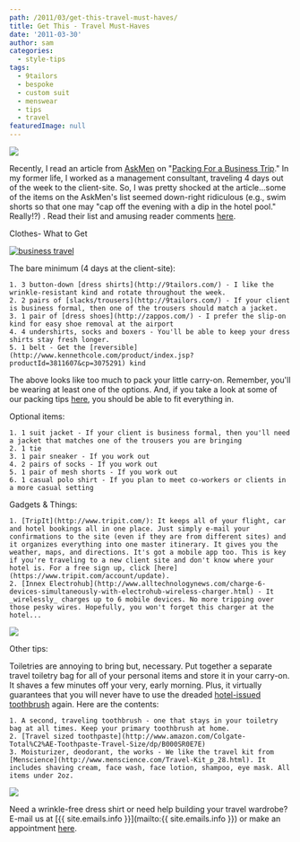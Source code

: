 ```yaml
---
path: /2011/03/get-this-travel-must-haves/
title: Get This - Travel Must-Haves
date: '2011-03-30'
author: sam
categories:
  - style-tips
tags:
  - 9tailors
  - bespoke
  - custom suit
  - menswear
  - tips
  - travel
featuredImage: null
---
```

[![](http://businesstravelalmanac.com/wp-content/uploads/2010/08/business-travel.jpg)](http://businesstravelalmanac.com/wp-content/uploads/2010/08/business-travel.jpg)

Recently, I read an article from [AskMen](http://www.askmen.com/) on "[Packing For a Business Trip](http://www.askmen.com/fashion/fashiontip_300/366_fashion_advice.html)." In my former life, I worked as a management consultant, traveling 4 days out of the week to the client-site. So, I was pretty shocked at the article...some of the items on the AskMen's list seemed down-right ridiculous (e.g., swim shorts so that one may "cap off the evening with a dip in the hotel pool." Really!?) . Read their list and amusing reader comments [here](http://www.askmen.com/fashion/fashiontip_300/366b_fashion_advice.html).

Clothes- What to Get

[![business travel](http://www.polyvore.com/cgi/img-set/BQcDAAAAAwoDanBnAAAABC5vdXQKFlZzYkdza3RhNEJHcVFDRWwyWHQ1b3cAAAACaWQKAWUAAAAEc2l6ZQ.jpg "business travel")](http://www.polyvore.com/business_travel/set?.embedder=660366&.mid=embed&id=29850532)

The bare minimum (4 days at the client-site):

	1. 3 button-down [dress shirts](http://9tailors.com/) - I like the wrinkle-resistant kind and rotate throughout the week.
	2. 2 pairs of [slacks/trousers](http://9tailors.com/) - If your client is business formal, then one of the trousers should match a jacket.
	3. 1 pair of [dress shoes](http://zappos.com/) - I prefer the slip-on kind for easy shoe removal at the airport
	4. 4 undershirts, socks and boxers - You'll be able to keep your dress shirts stay fresh longer.
	5. 1 belt - Get the [reversible](http://www.kennethcole.com/product/index.jsp?productId=3811607&cp=3075291) kind

The above looks like too much to pack your little carry-on. Remember, you'll be wearing at least one of the options. And, if you take a look at some of our packing tips [here](http://2011/03/how-to-save-time-while-packing.html), you should be able to fit everything in.

Optional items:

	1. 1 suit jacket - If your client is business formal, then you'll need a jacket that matches one of the trousers you are bringing
	2. 1 tie
	3. 1 pair sneaker - If you work out
	4. 2 pairs of socks - If you work out
	5. 1 pair of mesh shorts - If you work out
	6. 1 casual polo shirt - If you plan to meet co-workers or clients in a more casual setting

Gadgets & Things:

	1. [TripIt](http://www.tripit.com/): It keeps all of your flight, car and hotel bookings all in one place. Just simply e-mail your confirmations to the site (even if they are from different sites) and it organizes everything into one master itinerary. It gives you the weather, maps, and directions. It's got a mobile app too. This is key if you're traveling to a new client site and don't know where your hotel is. For a free sign up, click [here](https://www.tripit.com/account/update).
	2. [Innex Electrohub](http://www.alltechnologynews.com/charge-6-devices-simultaneously-with-electrohub-wireless-charger.html) - It _wirelessly_ charges up to 6 mobile devices. No more tripping over those pesky wires. Hopefully, you won't forget this charger at the hotel...

[![](http://www.budgettravel.com/bt-srv/gallery/1101_CES/9InnixelectroHUB.jpg)](http://www.budgettravel.com/bt-srv/gallery/1101_CES/9InnixelectroHUB.jpg)

Other tips:

Toiletries are annoying to bring but, necessary. Put together a separate travel toiletry bag for all of your personal items and store it in your carry-on. It shaves a few minutes off your very, early morning. Plus, it virtually guarantees that you will never have to use the dreaded [hotel-issued toothbrush](http://i01.i.aliimg.com/photo/v0/255387077/disposable_toothbrush_dental_kit_travel_toothbrush_hotel.jpg) again. Here are the contents:

	1. A second, traveling toothbrush - one that stays in your toiletry bag at all times. Keep your primary toothbrush at home.
	2. [Travel sized toothpaste](http://www.amazon.com/Colgate-Total%C2%AE-Toothpaste-Travel-Size/dp/B000SR0E7E)
	3. Moisturizer, deodorant, the works - We like the travel kit from [Menscience](http://www.menscience.com/Travel-Kit_p_28.html). It includes shaving cream, face wash, face lotion, shampoo, eye mask. All items under 2oz.

[![](http://www.menscience.com/assets/images/tsa-travel-kit-31041%282%29.jpg)](http://www.menscience.com/assets/images/tsa-travel-kit-31041%282%29.jpg)

Need a wrinkle-free dress shirt or need help building your travel wardrobe? E-mail us at [{{ site.emails.info }}](mailto:{{ site.emails.info }}) or make an appointment [here](https://spreadsheets.google.com/viewform?key=0Arw_UaSrhyAecEZBaHJUN2dWbXJDSmw5UHVIUWlUVkE&hl=en#gid=0).